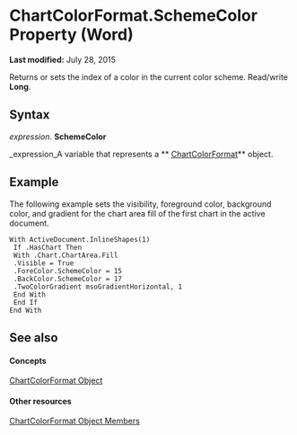 
# ChartColorFormat.SchemeColor Property (Word)

 **Last modified:** July 28, 2015

Returns or sets the index of a color in the current color scheme. Read/write  **Long**.

## Syntax

 _expression_. **SchemeColor**

 _expression_A variable that represents a  ** [ChartColorFormat](8bc25b6c-3691-fc85-fcc6-d21ed3f903b9.md)** object.


## Example

The following example sets the visibility, foreground color, background color, and gradient for the chart area fill of the first chart in the active document.


```
With ActiveDocument.InlineShapes(1) 
 If .HasChart Then 
 With .Chart.ChartArea.Fill 
 .Visible = True 
 .ForeColor.SchemeColor = 15 
 .BackColor.SchemeColor = 17 
 .TwoColorGradient msoGradientHorizontal, 1 
 End With 
 End If 
End With 

```


## See also


#### Concepts


 [ChartColorFormat Object](8bc25b6c-3691-fc85-fcc6-d21ed3f903b9.md)
#### Other resources


 [ChartColorFormat Object Members](f3bbb759-bbc1-366c-a6ce-151c47580fa7.md)
